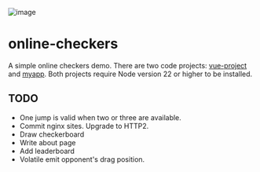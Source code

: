 ![image](https://github.com/user-attachments/assets/4dc5bae9-0691-438e-a64d-03c6869ae6e1)

online-checkers
===============
A simple online checkers demo. There are two code projects: [vue-project](/vue-project) and [myapp](/myapp). Both projects require Node version 22 or higher to be installed.

TODO
----

* One jump is valid when two or three are available.
* Commit nginx sites. Upgrade to HTTP2.
* Draw checkerboard
* Write about page
* Add leaderboard
* Volatile emit opponent's drag position.
